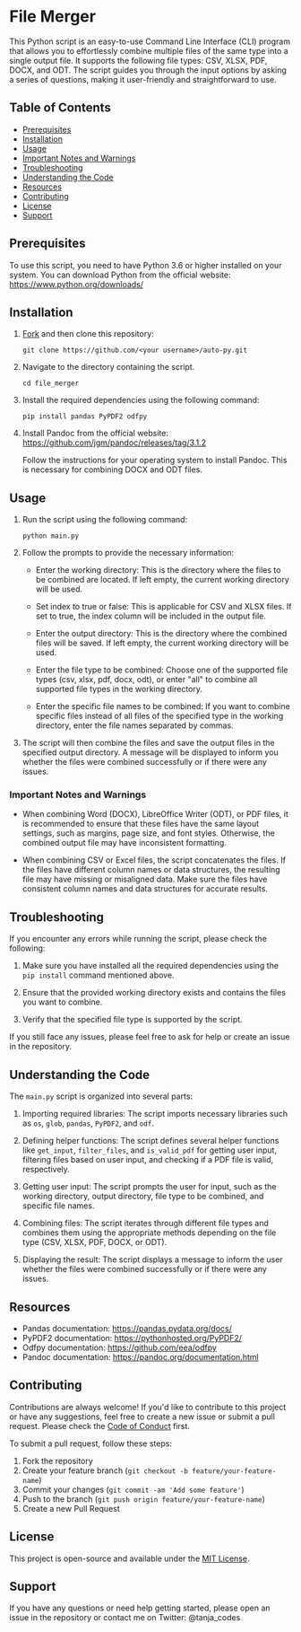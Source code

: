 # File Merger
This Python script is an easy-to-use Command Line Interface (CLI) program that allows you to effortlessly combine multiple files of the same type into a single output file. It supports the following file types: CSV, XLSX, PDF, DOCX, and ODT. The script guides you through the input options by asking a series of questions, making it user-friendly and straightforward to use.

## Table of Contents
- [Prerequisites](#prerequisites)
- [Installation](#installation)
- [Usage](#usage)
- [Important Notes and Warnings](#important-notes-and-warnings)
- [Troubleshooting](#troubleshooting)
- [Understanding the Code](#understanding-the-code)
- [Resources](#resources)
- [Contributing](#contributing)
- [License](#license)
- [Support](#support)

## Prerequisites

To use this script, you need to have Python 3.6 or higher installed on your system. You can download Python from the official website: https://www.python.org/downloads/

## Installation

1. [Fork](https://docs.github.com/en/get-started/quickstart/fork-a-repo) and then clone this repository:
   ```
   git clone https://github.com/<your username>/auto-py.git
   ```

2. Navigate to the directory containing the script.

   ```
   cd file_merger
   ```

3. Install the required dependencies using the following command:

   ```
   pip install pandas PyPDF2 odfpy
   ```

4. Install Pandoc from the official website: https://github.com/jgm/pandoc/releases/tag/3.1.2

   Follow the instructions for your operating system to install Pandoc. This is necessary for combining DOCX and ODT files.

## Usage

1. Run the script using the following command:

   ```
   python main.py
   ```

2. Follow the prompts to provide the necessary information:

   - Enter the working directory: This is the directory where the files to be combined are located. If left empty, the current working directory will be used.

   - Set index to true or false: This is applicable for CSV and XLSX files. If set to true, the index column will be included in the output file.

   - Enter the output directory: This is the directory where the combined files will be saved. If left empty, the current working directory will be used.

   - Enter the file type to be combined: Choose one of the supported file types (csv, xlsx, pdf, docx, odt), or enter "all" to combine all supported file types in the working directory.

   - Enter the specific file names to be combined: If you want to combine specific files instead of all files of the specified type in the working directory, enter the file names separated by commas.

3. The script will then combine the files and save the output files in the specified output directory. A message will be displayed to inform you whether the files were combined successfully or if there were any issues.

### Important Notes and Warnings

- When combining Word (DOCX), LibreOffice Writer (ODT), or PDF files, it is recommended to ensure that these files have the same layout settings, such as margins, page size, and font styles. Otherwise, the combined output file may have inconsistent formatting.

- When combining CSV or Excel files, the script concatenates the files. If the files have different column names or data structures, the resulting file may have missing or misaligned data. Make sure the files have consistent column names and data structures for accurate results.

## Troubleshooting

If you encounter any errors while running the script, please check the following:

1. Make sure you have installed all the required dependencies using the `pip install` command mentioned above.

2. Ensure that the provided working directory exists and contains the files you want to combine.

3. Verify that the specified file type is supported by the script.

If you still face any issues, please feel free to ask for help or create an issue in the repository.

## Understanding the Code

The `main.py` script is organized into several parts:

1. Importing required libraries: The script imports necessary libraries such as `os`, `glob`, `pandas`, `PyPDF2`, and `odf`.

2. Defining helper functions: The script defines several helper functions like `get_input`, `filter_files`, and `is_valid_pdf` for getting user input, filtering files based on user input, and checking if a PDF file is valid, respectively.

3. Getting user input: The script prompts the user for input, such as the working directory, output directory, file type to be combined, and specific file names.

4. Combining files: The script iterates through different file types and combines them using the appropriate methods depending on the file type (CSV, XLSX, PDF, DOCX, or ODT).

5. Displaying the result: The script displays a message to inform the user whether the files were combined successfully or if there were any issues.

## Resources
- Pandas documentation: https://pandas.pydata.org/docs/
- PyPDF2 documentation: https://pythonhosted.org/PyPDF2/
- Odfpy documentation: https://github.com/eea/odfpy
- Pandoc documentation: https://pandoc.org/documentation.html

## Contributing
Contributions are always welcome! If you'd like to contribute to this project or have any suggestions, feel free to create a new issue or submit a pull request. Please check the [Code of Conduct](./CODE_OF_CONDUCT.md) first.

To submit a pull request, follow these steps:
1. Fork the repository
2. Create your feature branch (`git checkout -b feature/your-feature-name`)
3. Commit your changes (`git commit -am 'Add some feature'`)
4. Push to the branch (`git push origin feature/your-feature-name`)
5. Create a new Pull Request

## License

This project is open-source and available under the [MIT License](./LICENSE.md).

## Support
If you have any questions or need help getting started, please open an issue in the repository or contact me on Twitter: @tanja_codes
